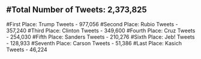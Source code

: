 #Total Number of Tweets: 2,373,825 
---
#First Place: Trump Tweets - 977,056
#Second Place: Rubio Tweets - 357,240
#Third Place: Clinton Tweets - 349,600
#Fourth Place: Cruz Tweets - 254,030
#Fifth Place: Sanders Tweets - 210,276
#Sixth Place: Jeb! Tweets - 128,933
#Seventh Place: Carson Tweets - 51,386
#Last Place: Kasich Tweets - 46,224

